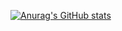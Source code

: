 [![Anurag's GitHub stats](https://github-readme-stats.vercel.app/api?username=clemcheyrou)](https://github.com/anuraghazra/github-readme-stats)

